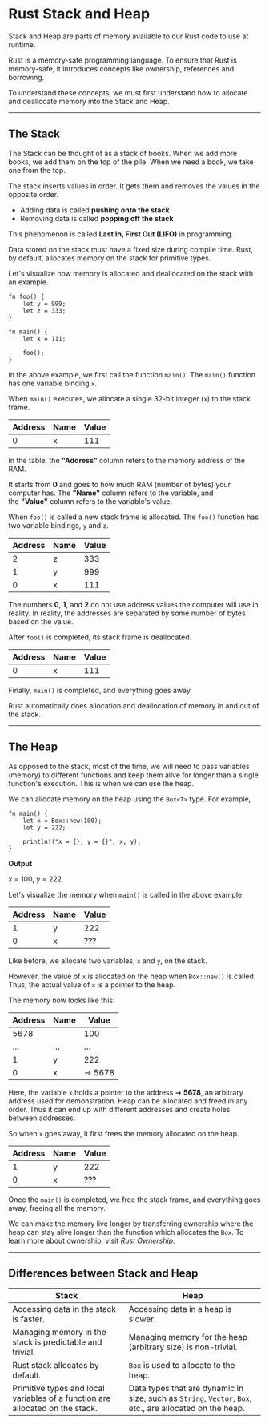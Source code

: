 # Rust Stack and Heap

Stack and Heap are parts of memory available to our Rust code to use at runtime.

Rust is a memory-safe programming language. To ensure that Rust is memory-safe, it introduces concepts like ownership, references and borrowing.

To understand these concepts, we must first understand how to allocate and deallocate memory into the Stack and Heap.

---

## The Stack

The Stack can be thought of as a stack of books. When we add more books, we add them on the top of the pile. When we need a book, we take one from the top.

The stack inserts values in order. It gets them and removes the values in the opposite order.

- Adding data is called **pushing onto the stack**
- Removing data is called **popping off the stack**

This phenomenon is called **Last In, First Out (LIFO)** in programming.

Data stored on the stack must have a fixed size during compile time. Rust, by default, allocates memory on the stack for primitive types.

Let's visualize how memory is allocated and deallocated on the stack with an example.

```
fn foo() {
    let y = 999;
    let z = 333;
}

fn main() {
    let x = 111;
    
    foo();
}
```

In the above example, we first call the function `main()`. The `main()` function has one variable binding `x`.

When `main()` executes, we allocate a single 32-bit integer (`x`) to the stack frame.

|Address|Name|Value|
|---|---|---|
|0|x|111|

In the table, the **"Address"** column refers to the memory address of the RAM.

It starts from **0** and goes to how much RAM (number of bytes) your computer has. The **"Name"** column refers to the variable, and the **"Value"** column refers to the variable's value.

When `foo()` is called a new stack frame is allocated. The `foo()` function has two variable bindings, `y` and `z`.

|Address|Name|Value|
|---|---|---|
|2|z|333|
|1|y|999|
|0|x|111|

The numbers **0**, **1**, and **2** do not use address values the computer will use in reality. In reality, the addresses are separated by some number of bytes based on the value.

After `foo()` is completed, its stack frame is deallocated.

|Address|Name|Value|
|---|---|---|
|0|x|111|

Finally, `main()` is completed, and everything goes away.

Rust automatically does allocation and deallocation of memory in and out of the stack.

---

## The Heap

As opposed to the stack, most of the time, we will need to pass variables (memory) to different functions and keep them alive for longer than a single function's execution. This is when we can use the heap.

We can allocate memory on the heap using the `Box<T>` type. For example,

```
fn main() {
    let x = Box::new(100);
    let y = 222;
    
    println!("x = {}, y = {}", x, y);
}
```

**Output**

x = 100, y = 222

Let's visualize the memory when `main()` is called in the above example.

|Address|Name|Value|
|---|---|---|
|1|y|222|
|0|x|???|

Like before, we allocate two variables, `x` and `y`, on the stack.

However, the value of `x` is allocated on the heap when `Box::new()` is called. Thus, the actual value of `x` is a pointer to the heap.

The memory now looks like this:

|Address|Name|Value|
|---|---|---|
|5678||100|
|…|…|…|
|1|y|222|
|0|x|→ 5678|

Here, the variable `x` holds a pointer to the address **→ 5678**, an arbitrary address used for demonstration. Heap can be allocated and freed in any order. Thus it can end up with different addresses and create holes between addresses.

So when `x` goes away, it first frees the memory allocated on the heap.

|Address|Name|Value|
|---|---|---|
|1|y|222|
|0|x|???|

Once the `main()` is completed, we free the stack frame, and everything goes away, freeing all the memory.

We can make the memory live longer by transferring ownership where the heap can stay alive longer than the function which allocates the `Box`. To learn more about ownership, visit [_Rust Ownership_](https://www.programiz.com/rust/ownership).

---

## Differences between Stack and Heap

|Stack|Heap|
|---|---|
|Accessing data in the stack is faster.|Accessing data in a heap is slower.|
|Managing memory in the stack is predictable and trivial.|Managing memory for the heap (arbitrary size) is non-trivial.|
|Rust stack allocates by default.|`Box` is used to allocate to the heap.|
|Primitive types and local variables of a function are allocated on the stack.|Data types that are dynamic in size, such as `String`, `Vector`, `Box`, etc., are allocated on the heap.|